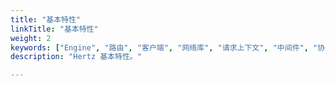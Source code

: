 ```yaml
---
title: "基本特性"
linkTitle: "基本特性"
weight: 2
keywords: ["Engine", "路由", "客户端", "网络库", "请求上下文", "中间件", "协议", "绑定与校验", "流式处理", "错误处理", "优雅退出", "正向代理和反向代理", "重试", "Hooks", "单测", "适配器", "常量", "渲染", "JSON Marshal 库"]
description: "Hertz 基本特性。"

---
```

